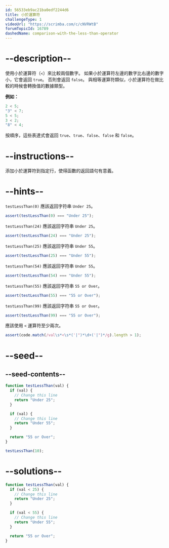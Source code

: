 ```yaml
---
id: 56533eb9ac21ba0edf2244d6
title: 小於運算符
challengeType: 1
videoUrl: "https://scrimba.com/c/cNVRWtB"
forumTopicId: 16789
dashedName: comparison-with-the-less-than-operator
---
```


# --description--

使用小於運算符（`<`）來比較兩個數字。 如果小於運算符左邊的數字比右邊的數字小，它會返回 `true`。 否則會返回 `false`。 與相等運算符類似，小於運算符在做比較的時候會轉換值的數據類型。

**例如：**

```js
2 < 5;
"3" < 7;
5 < 5;
3 < 2;
"8" < 4;
```

按順序，這些表達式會返回 `true`、`true`、`false`、`false` 和 `false`。

# --instructions--

添加小於運算符到指定行，使得函數的返回語句有意義。

# --hints--

`testLessThan(0)` 應該返回字符串 `Under 25`。

```js
assert(testLessThan(0) === "Under 25");
```

`testLessThan(24)` 應該返回字符串 `Under 25`。

```js
assert(testLessThan(24) === "Under 25");
```

`testLessThan(25)` 應該返回字符串 `Under 55`。

```js
assert(testLessThan(25) === "Under 55");
```

`testLessThan(54)` 應該返回字符串 `Under 55`。

```js
assert(testLessThan(54) === "Under 55");
```

`testLessThan(55)` 應該返回字符串 `55 or Over`。

```js
assert(testLessThan(55) === "55 or Over");
```

`testLessThan(99)` 應該返回字符串 `55 or Over`。

```js
assert(testLessThan(99) === "55 or Over");
```

應該使用 `<` 運算符至少兩次。

```js
assert(code.match(/val\s*<\s*('|")*\d+('|")*/g).length > 1);
```

# --seed--

## --seed-contents--

```js
function testLessThan(val) {
  if (val) {
    // Change this line
    return "Under 25";
  }

  if (val) {
    // Change this line
    return "Under 55";
  }

  return "55 or Over";
}

testLessThan(10);
```

# --solutions--

```js
function testLessThan(val) {
  if (val < 25) {
    // Change this line
    return "Under 25";
  }

  if (val < 55) {
    // Change this line
    return "Under 55";
  }

  return "55 or Over";
}
```
